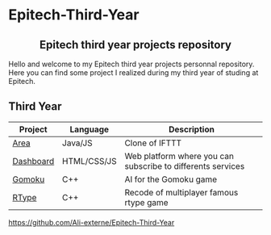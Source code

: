 # Epitech-Third-Year


<h2 align="center">Epitech third year projects repository</h2>

Hello and welcome to my Epitech third year projects personnal repository. Here you can find some project I realized during my third year of studing at Epitech.

## Third Year

| Project | Language | Description |
|---------|----------|-------------|
| [Area]       |       Java/JS     | Clone of IFTTT |
| [Dashboard]        |     HTML/CSS/JS       | Web platform where you can subscribe to differents services |
| [Gomoku]          |       C++     | AI for the Gomoku game |
| [RType]        |     C++       | Recode of multiplayer famous rtype game |

[Gomoku]: https://github.com/Ali-externe/Epitech-Third-Year/tree/main/AIA_gomoku_2019
[Area]: https://github.com/Ali-externe/Epitech-Third-Year/tree/main/DEV_area_2019
[RType]: https://github.com/Ali-externe/Epitech-Third-Year/tree/main/CPP_rtype_2019
[Dashboard]: https://github.com/Ali-externe/Epitech-Third-Year/tree/main/DEV_dashboard_2019


https://github.com/Ali-externe/Epitech-Third-Year

